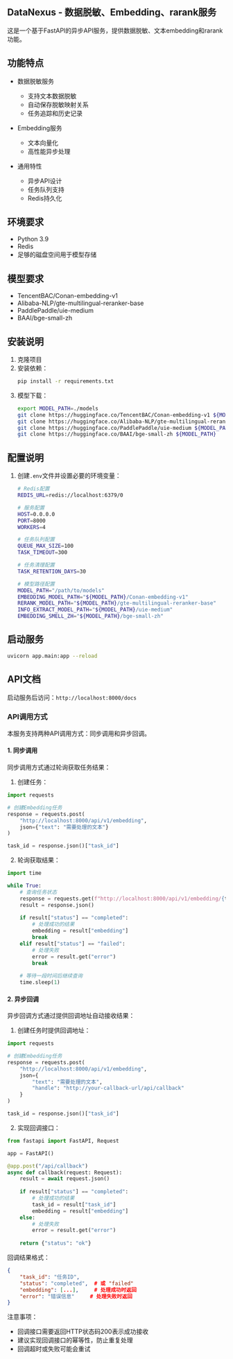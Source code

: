 ## DataNexus - 数据脱敏、Embedding、rarank服务

这是一个基于FastAPI的异步API服务，提供数据脱敏、文本embedding和rarank功能。

## 功能特点

- 数据脱敏服务
  - 支持文本数据脱敏
  - 自动保存脱敏映射关系
  - 任务追踪和历史记录

- Embedding服务
  - 文本向量化
  - 高性能异步处理

- 通用特性
  - 异步API设计
  - 任务队列支持
  - Redis持久化

## 环境要求

- Python 3.9
- Redis
- 足够的磁盘空间用于模型存储

## 模型要求

- TencentBAC/Conan-embedding-v1
- Alibaba-NLP/gte-multilingual-reranker-base
- PaddlePaddle/uie-medium
- BAAI/bge-small-zh

## 安装说明

1. 克隆项目
2. 安装依赖：
   ```bash
   pip install -r requirements.txt
   ```
3. 模型下载：
   ```bash
   export MODEL_PATH=./models
   git clone https://huggingface.co/TencentBAC/Conan-embedding-v1 ${MODEL_PATH}
   git clone https://huggingface.co/Alibaba-NLP/gte-multilingual-reranker-base ${MODEL_PATH}
   git clone https://huggingface.co/PaddlePaddle/uie-medium ${MODEL_PATH}
   git clone https://huggingface.co/BAAI/bge-small-zh ${MODEL_PATH}
   ```

## 配置说明

1. 创建`.env`文件并设置必要的环境变量：
   ```bash
   # Redis配置
   REDIS_URL=redis://localhost:6379/0

   # 服务配置
   HOST=0.0.0.0
   PORT=8000
   WORKERS=4

   # 任务队列配置
   QUEUE_MAX_SIZE=100
   TASK_TIMEOUT=300

   # 任务清理配置
   TASK_RETENTION_DAYS=30

   # 模型路径配置
   MODEL_PATH="/path/to/models"
   EMBEDDING_MODEL_PATH="${MODEL_PATH}/Conan-embedding-v1"
   RERANK_MODEL_PATH="${MODEL_PATH}/gte-multilingual-reranker-base"
   INFO_EXTRACT_MODEL_PATH="${MODEL_PATH}/uie-medium"
   EMBEDDING_SMELL_ZH="${MODEL_PATH}/bge-small-zh"
   ```

## 启动服务

```bash
uvicorn app.main:app --reload
```

## API文档

启动服务后访问：`http://localhost:8000/docs`

### API调用方式

本服务支持两种API调用方式：同步调用和异步回调。

#### 1. 同步调用

同步调用方式通过轮询获取任务结果：

1. 创建任务：
```python
import requests

# 创建Embedding任务
response = requests.post(
    "http://localhost:8000/api/v1/embedding",
    json={"text": "需要处理的文本"}
)

task_id = response.json()["task_id"]
```

2. 轮询获取结果：
```python
import time

while True:
    # 查询任务状态
    response = requests.get(f"http://localhost:8000/api/v1/embedding/{task_id}")
    result = response.json()
    
    if result["status"] == "completed":
        # 处理成功的结果
        embedding = result["embedding"]
        break
    elif result["status"] == "failed":
        # 处理失败
        error = result.get("error")
        break
    
    # 等待一段时间后继续查询
    time.sleep(1)
```

#### 2. 异步回调

异步回调方式通过提供回调地址自动接收结果：

1. 创建任务时提供回调地址：
```python
import requests

# 创建Embedding任务
response = requests.post(
    "http://localhost:8000/api/v1/embedding",
    json={
        "text": "需要处理的文本",
        "handle": "http://your-callback-url/api/callback"
    }
)

task_id = response.json()["task_id"]
```

2. 实现回调接口：
```python
from fastapi import FastAPI, Request

app = FastAPI()

@app.post("/api/callback")
async def callback(request: Request):
    result = await request.json()
    
    if result["status"] == "completed":
        # 处理成功的结果
        task_id = result["task_id"]
        embedding = result["embedding"]
    else:
        # 处理失败
        error = result.get("error")
    
    return {"status": "ok"}
```

回调结果格式：
```json
{
    "task_id": "任务ID",
    "status": "completed",  # 或 "failed"
    "embedding": [...],     # 处理成功时返回
    "error": "错误信息"     # 处理失败时返回
}
```

注意事项：
- 回调接口需要返回HTTP状态码200表示成功接收
- 建议实现回调接口的幂等性，防止重复处理
- 回调超时或失败可能会重试